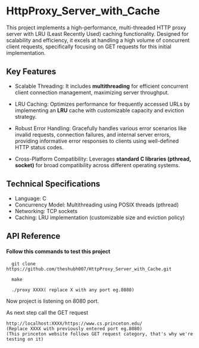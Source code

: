 
# HttpProxy_Server_with_Cache

This project implements a high-performance, multi-threaded HTTP proxy server with LRU (Least Recently Used) caching functionality. Designed for scalability and efficiency, it excels at handling a high volume of concurrent client requests, specifically focusing on GET requests for this initial implementation.

## Key Features

- Scalable Threading: It includes **multithreading** for efficient concurrent client connection management, maximizing server throughput. 

- LRU Caching: Optimizes performance for frequently accessed URLs by implementing an **LRU** cache with customizable capacity and eviction strategy. 

- Robust Error Handling: Gracefully handles various error scenarios like invalid requests, connection failures, and internal server errors, providing informative error responses to clients using well-defined HTTP status codes.

- Cross-Platform Compatibility: Leverages **standard C libraries (pthread, socket)** for broad compatibility across different operating systems.

## Technical Specifications

- Language: C 
- Concurrency Model: Multithreading using POSIX threads (pthread)
- Networking: TCP sockets
- Caching: LRU implementation (customizable size and eviction policy)
## API Reference

#### Follow this commands to test this project

```
  git clone https://github.com/theshubh007/HttpProxy_Server_with_Cache.git
```

```
  make
```
```
  ./proxy XXXX( replace X with any port eg.8080)
```

Now project is listening on 8080 port.

As next step call the GET request

```
http://localhost:XXXX/https://www.cs.princeton.edu/
(Replace XXXX with previously entered port eg.8080)
(This princeton website follows GET request category, that's why we're testing on it)
```





